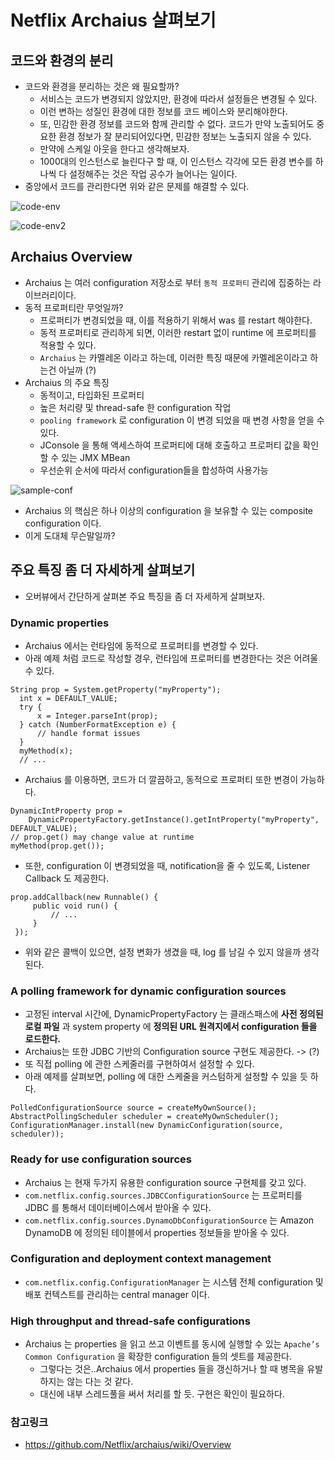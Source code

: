 # Netflix Archaius 살펴보기

## 코드와 환경의 분리

* 코드와 환경을 분리하는 것은 왜 필요할까?
  * 서비스는 코드가 변경되지 않았지만, 환경에 따라서 설정들은 변경될 수 있다.
  * 이런 변하는 성질인 환경에 대한 정보를 코드 베이스와 분리해야한다.
  * 또, 민감한 환경 정보를 코드와 함께 관리할 수 없다. 코드가 만약 노출되어도 중요한 환경 정보가
  잘 분리되어있다면, 민감한 정보는 노출되지 않을 수 있다.
  * 만약에 스케일 아웃을 한다고 생각해보자.
  * 1000대의 인스턴스로 늘린다구 할 때, 이 인스턴스 각각에 모든 환경 변수를 하나씩 다 설정해주는 것은
  작업 공수가 늘어나는 일이다.
* 중앙에서 코드를 관리한다면 위와 같은 문제를 해결할 수 있다.

![code-env](../static/opensource/code-env.png)

![code-env2](../static/opensource/code-env2.png)

## Archaius Overview

* Archaius 는 여러 configuration 저장소로 부터 `동적 프로퍼티` 관리에 집중하는 라이브러리이다.
* 동적 프로퍼티란 무엇일까?
  * 프로퍼티가 변경되었을 때, 이를 적용하기 위해서 was 를 restart 해야한다.
  * 동적 프로퍼티로 관리하게 되면, 이러한 restart 없이 runtime 에 프로퍼티를 적용할 수 있다.
  * `Archaius` 는 카멜레온 이라고 하는데, 이러한 특징 때문에 카멜레온이라고 하는건 아닐까 (?)
* Archaius 의 주요 특징
  * 동적이고, 타입화된 프로퍼티
  * 높은 처리량 및 thread-safe 한 configuration 작업
  * `pooling framework` 로 configuration 이 변경 되었을 때 변경 사항을 얻을 수 있다.
  * JConsole 을 통해 액세스하여 프로퍼티에 대해 호출하고 프로퍼티 값을 확인할 수 있는 JMX MBean
  * 우선순위 순서에 따라서 configuration들을 합성하여 사용가능

![sample-conf](../static/opensource/sample-conf.png)

* Archaius 의 핵심은 하나 이상의 configuration 을 보유할 수 있는 composite configuration
이다.
* 이게 도대체 무슨말일까?


## 주요 특징 좀 더 자세하게 살펴보기

* 오버뷰에서 간단하게 살펴본 주요 특징을 좀 더 자세하게 살펴보자.

### Dynamic properties

* Archaius 에서는 런타임에 동적으로 프로퍼티를 변경할 수 있다.
* 아래 예제 처럼 코드로 작성할 경우, 런타임에 프로퍼티를 변경한다는 것은 어려울 수 있다.

```
String prop = System.getProperty("myProperty");
  int x = DEFAULT_VALUE;
  try {
      x = Integer.parseInt(prop);
  } catch (NumberFormatException e) {
      // handle format issues
  }
  myMethod(x);
  // ...
```

* Archaius 를 이용하면, 코드가 더 깔끔하고, 동적으로 프로퍼티 또한 변경이 가능하다.

```
DynamicIntProperty prop =
    DynamicPropertyFactory.getInstance().getIntProperty("myProperty", DEFAULT_VALUE);
// prop.get() may change value at runtime
myMethod(prop.get());
```

* 또한, configuration 이 변경되었을 때, notification을 줄 수 있도록, Listener Callback 도
제공한다.

```
prop.addCallback(new Runnable() {
     public void run() {
         // ...
     }
 });
```

* 위와 같은 콜백이 있으면, 설정 변화가 생겼을 때, log 를 남길 수 있지 않을까 생각된다.

### A polling framework for dynamic configuration sources

* 고정된 interval 시간에, DynamicPropertyFactory 는 클래스패스에 __사전 정의된 로컬 파일__ 과
system property 에 __정의된 URL 원격지에서 configuration 들을 로드한다.__
* Archaius는 또한 JDBC 기반의 Configuration source 구현도 제공한다. -> (?)
* 또 직접 polling 에 관한 스케줄러를 구현하여서 설정할 수 있다.
* 아래 예제를 살펴보면, polling 에 대한 스케줄을 커스텀하게 설정할 수 있을 듯 하다.

```
PolledConfigurationSource source = createMyOwnSource();
AbstractPollingScheduler scheduler = createMyOwnScheduler();
ConfigurationManager.install(new DynamicConfiguration(source, scheduler));
```

### Ready for use configuration sources

* Archaius 는 현재 두가지 유용한 configuration source 구현체를 갖고 있다.
* `com.netflix.config.sources.JDBCConfigurationSource` 는 프로퍼티를 JDBC 를 통해서
데이터베이스에서 받아올 수 있다.
* `com.netflix.config.sources.DynamoDbConfigurationSource` 는 Amazon DynamoDB 에
정의된 테이블에서 properties 정보들을 받아올 수 있다.

### Configuration and deployment context management

* `com.netflix.config.ConfigurationManager` 는 시스템 전체 configuration 및 배포 컨텍스트를
관리하는 central manager 이다.

### High throughput and thread-safe configurations

* Archaius 는 properties 을 읽고 쓰고 이벤트를 동시에 실행할 수 있는 `Apache’s Common Configuration` 을 확장한
configuration 들의 셋트를 제공한다.
  * 그렇다는 것은..Archaius 에서 properties 들을 갱신하거나 할 때 병목을 유발하지는 않는 다는 것 같다.
  * 대신에 내부 스레드풀을 써서 처리를 할 듯. 구현은 확인이 필요하다.


### 참고링크

* https://github.com/Netflix/archaius/wiki/Overview
